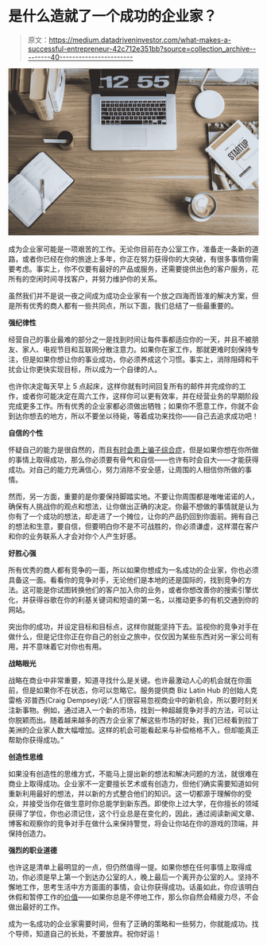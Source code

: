 # 是什么造就了一个成功的企业家？

> 原文：<https://medium.datadriveninvestor.com/what-makes-a-successful-entrepreneur-42c712e351bb?source=collection_archive---------40----------------------->

![](img/43968ced89b592910f35fd508c1a69a5.png)

成为企业家可能是一项艰苦的工作。无论你目前在办公室工作，准备走一条新的道路，或者你已经在你的旅途上多年，你正在努力获得你的大突破，有很多事情你需要考虑。事实上，你不仅要有最好的产品或服务，还需要提供出色的客户服务，花所有的空闲时间寻找客户，并努力维护你的关系。

虽然我们并不是说一夜之间成为成功企业家有一个放之四海而皆准的解决方案，但是所有优秀的商人都有一些共同点，所以下面，我们总结了一些最重要的。

**强纪律性**

经营自己的事业最难的部分之一是找到时间让每件事都适应你的一天，并且不被朋友、家人、电视节目和互联网分散注意力。如果你在家工作，那就更难时刻保持专注，但是如果你想让你的事业成功，你必须养成这个习惯。事实上，消除阻碍和干扰会让你更快实现目标，所以成为一个自律的人。

也许你决定每天早上 5 点起床，这样你就有时间回复所有的邮件并完成你的工作，或者你可能决定在周六工作，这样你可以更有效率，并在经营业务的早期阶段完成更多工作。所有优秀的企业家都必须做出牺牲；如果你不愿意工作，你就不会到达你想去的地方，所以不要坐以待毙，等着成功来找你——自己去追求成功吧！

**自信的个性**

怀疑自己的能力是很自然的，而且[有时会患上骗子综合症](http://time.com/5312483/how-to-deal-with-impostor-syndrome/)，但是如果你想在你所做的事情上取得成功，那么你必须要有骨气和自信——也许有时会自大——才能获得成功。对自己的能力充满信心，努力消除不安全感，让周围的人相信你所做的事情。

然而，另一方面，重要的是你要保持脚踏实地。不要让你周围都是唯唯诺诺的人，确保有人挑战你的观点和想法，让你做出正确的决定。你最不想做的事情就是认为你有了一个成功的想法，却走进了一个摊位，让你的产品扔回到你面前。拥有自己的想法和生意，要自信，但要明白你不是不可战胜的，你必须谦虚，这样潜在客户和你的业务联系人才会对你个人产生好感。

**好胜心强**

所有优秀的商人都有竞争的一面，所以如果你想成为一名成功的企业家，你也必须具备这一面。看看你的竞争对手，无论他们是本地的还是国际的，找到竞争的方法。这可能是你试图转换他们的客户加入你的业务，或者你想改善你的搜索引擎优化，并获得谷歌在你的利基关键词和短语的第一名，以推动更多的有机交通到你的网站。

突出你的成功，并设定目标和目标点，这样你就能坚持下去。监视你的竞争对手在做什么，但是记住你正在你自己的创业之旅中，仅仅因为某些东西对另一家公司有用，并不意味着它对你也有用。

**战略眼光**

战略在商业中非常重要，知道寻找什么是关键。也许最激动人心的机会就在你面前，但是如果你不在状态，你可以忽略它。服务提供商 Biz Latin Hub 的创始人克雷格·邓普西(Craig Dempsey)说:“人们很容易忽视商业中的新机会，所以要时刻关注新事物。例如，通过进入一个新的市场，找到一种超越竞争对手的方法，可以让你脱颖而出。随着越来越多的西方企业家了解这些市场的好处，我们已经看到拉丁美洲的企业家人数大幅增加。这样的机会可能看起来与补偿格格不入，但却能真正帮助你获得成功。”

**创造性思维**

如果没有创造性的思维方式，不能马上提出新的想法和解决问题的方法，就很难在商业上取得成功。企业家不一定要擅长艺术或有创造力，但他们确实需要知道如何重新利用最好的想法，并以新的方式整合他们的知识。这一切都源于理解你的受众，并接受当你在做生意时你总能学到新东西。即使你上过大学，在你擅长的领域获得了学位，你也必须记住，这个行业总是在变化的，因此，通过阅读新闻文章、博客和观察你的竞争对手在做什么来保持警觉，将会让你站在你的游戏的顶端，并保持创造力。

**强烈的职业道德**

也许这是清单上最明显的一点，但仍然值得一提。如果你想在任何事情上取得成功，你必须是早上第一个到达办公室的人，晚上最后一个离开办公室的人。坚持不懈地工作，思考生活中方方面面的事情，会让你获得成功。话虽如此，你应该明白休假和暂停工作的[价值](https://www.bmmagazine.co.uk/in-business/business-beach-taking-break-will-benefit-business/)——如果你总是不停地工作，那么你自然会精疲力尽，不会做出最好的工作。

成为一名成功的企业家需要时间，但有了正确的策略和一些努力，你就能成功。找个导师，知道自己的长处，不要放弃。祝你好运！